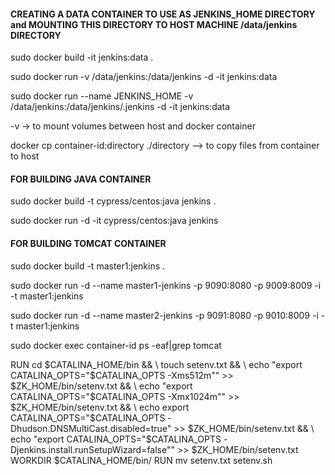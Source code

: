 #### CREATING A DATA CONTAINER TO USE AS JENKINS_HOME DIRECTORY and MOUNTING THIS DIRECTORY TO HOST MACHINE /data/jenkins DIRECTORY ####
 sudo docker build -it jenkins:data .
 
 sudo docker run -v /data/jenkins:/data/jenkins -d -it jenkins:data

sudo docker run --name JENKINS_HOME -v /data/jenkins:/data/jenkins/.jenkins -d -it jenkins:data

-v  -> to mount volumes between host and docker container

docker cp container-id:directory ./directory  --> to copy files from container to host



#### FOR BUILDING JAVA CONTAINER ####

sudo docker build -t cypress/centos:java jenkins .

sudo docker run -d -it cypress/centos:java jenkins


#### FOR BUILDING TOMCAT CONTAINER ####

sudo docker build -t master1:jenkins .

sudo docker run -d --name master1-jenkins -p 9090:8080 -p 9009:8009 -i -t master1:jenkins

sudo docker run -d --name master2-jenkins -p 9091:8080 -p 9010:8009 -i -t master1:jenkins

sudo docker exec container-id ps -eaf|grep tomcat


RUN cd $CATALINA_HOME/bin && \
touch setenv.txt && \
    echo "export CATALINA_OPTS="$CATALINA_OPTS -Xms512m"" >> $ZK_HOME/bin/setenv.txt && \
    echo "export CATALINA_OPTS="$CATALINA_OPTS -Xmx1024m"" >> $ZK_HOME/bin/setenv.txt && \
    echo export CATALINA_OPTS="$CATALINA_OPTS -Dhudson.DNSMultiCast.disabled=true" >> $ZK_HOME/bin/setenv.txt && \
    echo "export CATALINA_OPTS="$CATALINA_OPTS -Djenkins.install.runSetupWizard=false"" >> $ZK_HOME/bin/setenv.txt
WORKDIR $CATALINA_HOME/bin/
RUN mv setenv.txt setenv.sh

